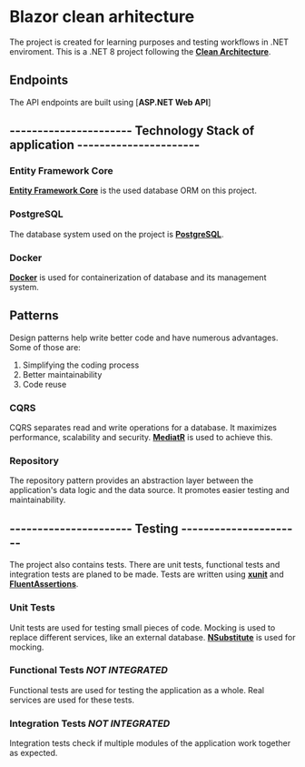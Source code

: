 # Blazor clean arhitecture

The project is created for learning purposes and testing workflows in .NET enviroment.
This is a .NET 8 project following the [**Clean Architecture**](https://blog.cleancoder.com/uncle-bob/2012/08/13/the-clean-architecture.html).

## Endpoints

The API endpoints are built using [**ASP.NET Web API**]


## ---------------------- Technology Stack of application ----------------------
### Entity Framework Core

[**Entity Framework Core**](https://github.com/dotnet/efcore) is the used database ORM on this project.

### PostgreSQL

The database system used on the project is [**PostgreSQL**](https://www.postgresql.org/).

### Docker

[**Docker**](https://www.docker.com/) is used for containerization of database and its management system.

## Patterns

Design patterns help write better code and have numerous advantages.
Some of those are:

  1. Simplifying the coding process
  2. Better maintainability
  3. Code reuse

### CQRS

CQRS separates read and write operations for a database. It maximizes performance, scalability and security.
[**MediatR**](https://github.com/jbogard/MediatR) is used to achieve this.


### Repository

The repository pattern provides an abstraction layer between the application's data logic and
the data source. It promotes easier testing and maintainability.


## ---------------------- Testing ----------------------

The project also contains tests. There are unit tests, functional tests and integration tests are planed to be made.
Tests are written using [**xunit**](https://xunit.net/) and [**FluentAssertions**](https://fluentassertions.com/).

### Unit Tests

Unit tests are used for testing small pieces of code. Mocking is used to replace different services, like an external database. [**NSubstitute**](https://nsubstitute.github.io/) is used for mocking.

### Functional Tests *NOT INTEGRATED*

Functional tests are used for testing the application as a whole. Real services are used for these tests.

### Integration Tests *NOT INTEGRATED*

Integration tests check if multiple modules of the application work together as expected.
